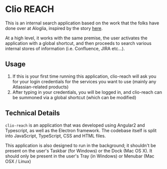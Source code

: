 # Clio REACH

This is an internal search application based on the work that the folks have done over
at Aloglia, inspired by the story [here](https://stories.algolia.com/how-algolia-uses-electron-to-improve-internal-productivity-8e89efe60b59#.mpzj6h9wd).

At a high level, it works with the same premise, the user activates the application with a global shortcut, and then proceeds to search
various internal stores of information (i.e. Confluence, JIRA etc...).

## Usage
1. If this is your first time running this application, clio-reach will ask you for your login credentials for the
   services you want to use (mainly any Atlassian-related products)
2. After typing in your credentials, you will be logged in, and clio-reach can be summoned via a global shortcut
   (which can be modified)

## Technical Details

`clio-reach` is an application that was developed using Angular2 and Typescript, as well as the Electron framework.
The codebase itself is split into JavaScript, TypeScript, CSS and HTML files.

This application is also designed to run in the background; it shouldn't be present on the user's Taskbar (for Windows)
or the Dock (Mac OS X). It should only be present in the user's Tray (in Windows) or Menubar (Mac OSX / Linux)

